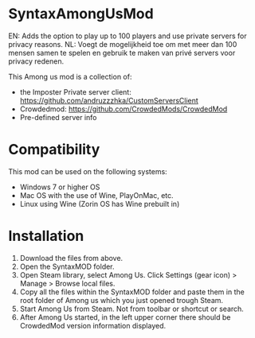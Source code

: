 # SyntaxAmongUsMod
EN: Adds the option to play up to 100 players and use private servers for privacy reasons.
NL: Voegt de mogelijkheid toe om met meer dan 100 mensen samen te spelen en gebruik te maken van privé servers voor privacy redenen.

This Among us mod is a collection of:
- the Imposter Private server client: https://github.com/andruzzzhka/CustomServersClient 
- Crowdedmod: https://github.com/CrowdedMods/CrowdedMod
- Pre-defined server info

# Compatibility
This mod can be used on the following systems:
- Windows 7 or higher OS
- Mac OS with the use of Wine, PlayOnMac, etc.
- Linux using Wine (Zorin OS has Wine prebuilt in)

# Installation
1. Download the files from above.
2. Open the SyntaxMOD folder.
3. Open Steam library, select Among Us. Click Settings (gear icon) > Manage > Browse local files.
4. Copy all the files within the SyntaxMOD folder and paste them in the root folder of Among us which you just opened trough Steam.
5. Start Among Us from Steam. Not from toolbar or shortcut or search.
6. After Among Us started, in the left upper corner there should be CrowdedMod version information displayed.
